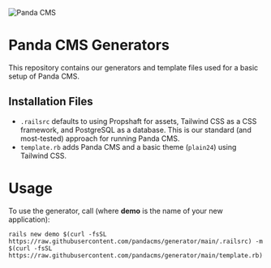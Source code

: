 ![Panda CMS](https://github.com/pandacms/.github/blob/main/images/panda-transparent-small.png?raw=true)

# Panda CMS Generators

This repository contains our generators and template files used for a basic setup of Panda CMS.

## Installation Files

* `.railsrc` defaults to using Propshaft for assets, Tailwind CSS as a CSS framework, and PostgreSQL as a database. This is our standard (and most-tested) approach for running Panda CMS.
* `template.rb` adds Panda CMS and a basic theme (`plain24`) using Tailwind CSS.

# Usage

To use the generator, call (where **demo** is the name of your new application):

```
rails new demo $(curl -fsSL https://raw.githubusercontent.com/pandacms/generator/main/.railsrc) -m $(curl -fsSL https://raw.githubusercontent.com/pandacms/generator/main/template.rb)
```